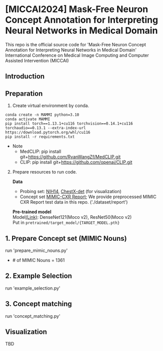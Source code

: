 # [MICCAI2024] Mask-Free Neuron Concept Annotation for Interpreting Neural Networks in Medical Domain

This repo is the official source code for 'Mask-Free Neuron Concept Annotation for Interpreting Neural Networks in Medical Domain' International Conference on Medical Image Computing and Computer Assisted Intervention (MICCAI)

## Introduction

## Preparation
1. Create virtual environment by conda.
```
conda create -n MAMMI python=3.10
conda activate MAMMI
pip install torch==1.13.1+cu116 torchvision==0.14.1+cu116 torchaudio==0.13.1 --extra-index-url https://download.pytorch.org/whl/cu116
pip install -r requirements.txt
```
* Note
    - MedCLIP: pip install git+https://github.com/RyanWangZf/MedCLIP.git
    - CLIP: pip install git+https://github.com/openai/CLIP.git

2. Prepare resources to run code.

    **Data**
    - Probing set:
    [NIH14](https://www.kaggle.com/datasets/nih-chest-xrays/data?select=test_list.txt), [ChestX-det](https://github.com/Deepwise-AILab/ChestX-Det-Dataset?tab=readme-ov-file) (for visualization)
    - Concept set
    [MIMIC-CXR Report](https://github.com/cuhksz-nlp/R2Gen?tab=readme-ov-file); We provide preprocessed MIMIC CXR Report test data in this repo. ('./dataset/report')

    **Pre-trained model**  
    Model[(Link)](https://github.com/lambert-x/medical_mae/tree/main): DenseNet121(Moco v2), ResNet50(Moco v2)  
    Put in `pretrained/target_model/{TARGET_MODEL.pth}`

## 1. Prepare Concept set (MIMIC Nouns)
run 'prepare_mimic_nouns.py'
* \# of MIMIC Nouns = 1361

## 2. Example Selection 
run 'example_selection.py'

## 3. Concept matching
run 'concept_matching.py'

## Visualization
TBD